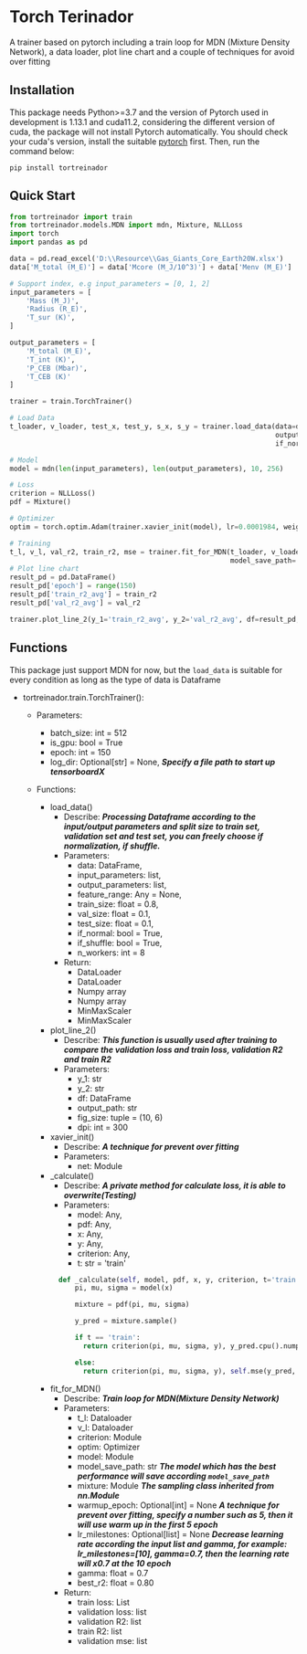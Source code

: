 # Torch Terinador

A trainer based on pytorch including a train loop for MDN (Mixture Density Network), a data loader, plot line chart and 
a couple of techniques for avoid over fitting

## Installation
This package needs Python>=3.7 and the version of Pytorch used in development is 1.13.1 and cuda11.2, considering the different version of cuda, the package will
not install Pytorch automatically. You should check your cuda's version, install the suitable [pytorch](https://pytorch.org/get-started/previous-versions/) first. Then, run the command below:
```
pip install tortreinador 
```
## Quick Start
```python
from tortreinador import train
from tortreinador.models.MDN import mdn, Mixture, NLLLoss
import torch
import pandas as pd

data = pd.read_excel('D:\\Resource\\Gas_Giants_Core_Earth20W.xlsx')
data['M_total (M_E)'] = data['Mcore (M_J/10^3)'] + data['Menv (M_E)']

# Support index, e.g input_parameters = [0, 1, 2]
input_parameters = [
    'Mass (M_J)',
    'Radius (R_E)',
    'T_sur (K)',
]

output_parameters = [
    'M_total (M_E)',
    'T_int (K)',
    'P_CEB (Mbar)',
    'T_CEB (K)'
]

trainer = train.TorchTrainer()

# Load Data
t_loader, v_loader, test_x, test_y, s_x, s_y = trainer.load_data(data=data, input_parameters=input_parameters,
                                                                 output_parameters=output_parameters,
                                                                 if_normal=True, if_shuffle=True)

# Model
model = mdn(len(input_parameters), len(output_parameters), 10, 256)

# Loss
criterion = NLLLoss()
pdf = Mixture()

# Optimizer
optim = torch.optim.Adam(trainer.xavier_init(model), lr=0.0001984, weight_decay=0.001)

# Training
t_l, v_l, val_r2, train_r2, mse = trainer.fit_for_MDN(t_loader, v_loader, criterion, model=model, mixture=pdf,
                                                      model_save_path='D:\\Resource\\MDN\\', optim=optim, best_r2=0.5)
# Plot line chart
result_pd = pd.DataFrame()
result_pd['epoch'] = range(150)
result_pd['train_r2_avg'] = train_r2
result_pd['val_r2_avg'] = val_r2

trainer.plot_line_2(y_1='train_r2_avg', y_2='val_r2_avg', df=result_pd, fig_size=(10, 6), output_path="your save path", dpi=300)
```
## Functions
This package just support MDN for now, but the ```load_data``` is suitable for every condition as long as the type of data is Dataframe

- tortreinador.train.TorchTrainer():
   + Parameters:
     + batch_size: int = 512
     + is_gpu: bool = True
     + epoch: int = 150
     + log_dir: Optional[str] = None, ***Specify a file path to start up tensorboardX***

   + Functions:
     + load_data()
       + Describe: ***Processing Dataframe according to the input/output parameters and split size to train set, validation set and test set,
       you can freely choose if normalization, if shuffle.***
       + Parameters:
         + data: DataFrame,
         + input_parameters: list,
         + output_parameters: list,
         + feature_range: Any = None,
         + train_size: float = 0.8,
         + val_size: float = 0.1,
         + test_size: float = 0.1,
         + if_normal: bool = True,
         + if_shuffle: bool = True,
         + n_workers: int = 8
       + Return:
         + DataLoader
         + DataLoader
         + Numpy array
         + Numpy array
         + MinMaxScaler
         + MinMaxScaler
     + plot_line_2()
       + Describe: ***This function is usually used after training to compare the validation loss and train loss, validation R2 and train R2*** 
       + Parameters:
         + y_1: str
         + y_2: str
         + df: DataFrame
         + output_path: str
         + fig_size: tuple = (10, 6)
         + dpi: int = 300
     + xavier_init()
       + Describe: ***A technique for prevent over fitting***
       + Parameters:
         + net: Module
     + _calculate()
       + Describe: ***A private method for calculate loss, it is able to overwrite(Testing)***
       + Parameters:
         + model: Any,
         + pdf: Any,
         + x: Any,
         + y: Any,
         + criterion: Any,
         + t: str = 'train'
       ```python
         def _calculate(self, model, pdf, x, y, criterion, t='train'):
             pi, mu, sigma = model(x)

             mixture = pdf(pi, mu, sigma)

             y_pred = mixture.sample()

             if t == 'train':
               return criterion(pi, mu, sigma, y), y_pred.cpu().numpy(), y.cpu().numpy()

             else:
               return criterion(pi, mu, sigma, y), self.mse(y_pred, y), y_pred.cpu().numpy(), y.cpu().numpy()
         ```
     + fit_for_MDN()
       + Describe: ***Train loop for MDN(Mixture Density Network)*** 
       + Parameters:
         + t_l: Dataloader
         + v_l: Dataloader
         + criterion: Module
         + optim: Optimizer
         + model: Module
         + model_save_path: str ***The model which has the best performance will save according ```model_save_path```***
         + mixture: Module ***The sampling class inherited from nn.Module***
         + warmup_epoch: Optional[int] = None  ***A technique for prevent over fitting, specify a number such as 5, then it will use warm up in the first 5 epoch***
         + lr_milestones: Optional[list] = None ***Decrease learning rate according the input list and gamma, for example: lr_milestones=[10], gamma=0.7, then the learning rate will x0.7 at the 10 epoch***
         + gamma: float = 0.7
         + best_r2: float = 0.80
       + Return:
         + train loss: List
         + validation loss: list
         + validation R2: list
         + train R2: list
         + validation mse: list












